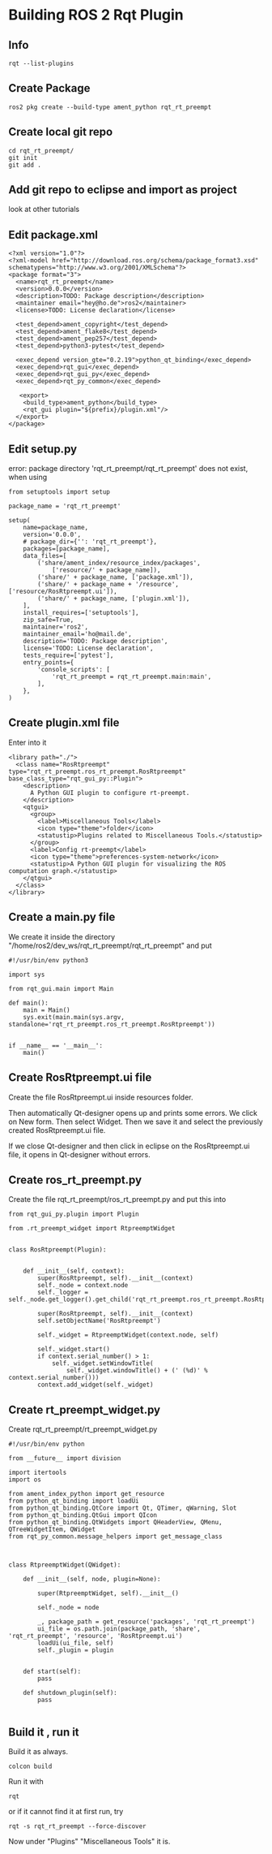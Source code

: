 # Building ROS 2 Rqt Plugin



## Info

```
rqt --list-plugins
```

## Create Package

```
ros2 pkg create --build-type ament_python rqt_rt_preempt
```

## Create local git repo

```
cd rqt_rt_preempt/
git init
git add .
```

## Add git repo to eclipse and import as project

look at other tutorials

## Edit package.xml

```
<?xml version="1.0"?>
<?xml-model href="http://download.ros.org/schema/package_format3.xsd" schematypens="http://www.w3.org/2001/XMLSchema"?>
<package format="3">
  <name>rqt_rt_preempt</name>
  <version>0.0.0</version>
  <description>TODO: Package description</description>
  <maintainer email="hey@ho.de">ros2</maintainer>
  <license>TODO: License declaration</license>

  <test_depend>ament_copyright</test_depend>
  <test_depend>ament_flake8</test_depend>
  <test_depend>ament_pep257</test_depend>
  <test_depend>python3-pytest</test_depend>
  
  <exec_depend version_gte="0.2.19">python_qt_binding</exec_depend>
  <exec_depend>rqt_gui</exec_depend>
  <exec_depend>rqt_gui_py</exec_depend>
  <exec_depend>rqt_py_common</exec_depend>
  
   <export>
    <build_type>ament_python</build_type>
    <rqt_gui plugin="${prefix}/plugin.xml"/>
  </export>
</package>

```

## Edit setup.py

error: package directory 'rqt_rt_preempt/rqt_rt_preempt' does not exist, when using

```
from setuptools import setup

package_name = 'rqt_rt_preempt'

setup(
    name=package_name,
    version='0.0.0',
    # package_dir={'': 'rqt_rt_preempt'},
    packages=[package_name],
    data_files=[
        ('share/ament_index/resource_index/packages',
            ['resource/' + package_name]),
        ('share/' + package_name, ['package.xml']),
        ('share/' + package_name + '/resource', ['resource/RosRtpreempt.ui']),
        ('share/' + package_name, ['plugin.xml']),
    ],
    install_requires=['setuptools'],
    zip_safe=True,
    maintainer='ros2',
    maintainer_email='ho@mail.de',
    description='TODO: Package description',
    license='TODO: License declaration',
    tests_require=['pytest'],
    entry_points={
        'console_scripts': [
            'rqt_rt_preempt = rqt_rt_preempt.main:main',
        ],
    },
)

```


## Create plugin.xml file

Enter into it

```
<library path="./">
  <class name="RosRtpreempt" type="rqt_rt_preempt.ros_rt_preempt.RosRtpreempt" base_class_type="rqt_gui_py::Plugin">
    <description>
      A Python GUI plugin to configure rt-preempt.
    </description>
    <qtgui>
      <group>
        <label>Miscellaneous Tools</label>
        <icon type="theme">folder</icon>
        <statustip>Plugins related to Miscellaneous Tools.</statustip>
      </group>
      <label>Config rt-preempt</label>
      <icon type="theme">preferences-system-network</icon>
      <statustip>A Python GUI plugin for visualizing the ROS computation graph.</statustip>
    </qtgui>
  </class>
</library>

```

## Create a main.py file

We create it inside the directory "/home/ros2/dev_ws/rqt_rt_preempt/rqt_rt_preempt" and put

```
#!/usr/bin/env python3

import sys

from rqt_gui.main import Main

def main():
    main = Main()
    sys.exit(main.main(sys.argv, standalone='rqt_rt_preempt.ros_rt_preempt.RosRtpreempt'))


if __name__ == '__main__':
    main()
```


## Create RosRtpreempt.ui file

Create the file RosRtpreempt.ui inside resources folder.

Then automatically Qt-designer opens up and prints some errors. We click on New form.
Then select Widget. Then we save it and select the previously created RosRtpreempt.ui file.

If we close Qt-designer and then click in eclipse on the RosRtpreempt.ui file, it opens in Qt-designer without errors.


## Create ros_rt_preempt.py

Create the file rqt_rt_preempt/ros_rt_preempt.py and put this into

```
from rqt_gui_py.plugin import Plugin

from .rt_preempt_widget import RtpreemptWidget
    
    
class RosRtpreempt(Plugin):


    def __init__(self, context):
        super(RosRtpreempt, self).__init__(context)
        self._node = context.node
        self._logger = self._node.get_logger().get_child('rqt_rt_preempt.ros_rt_preempt.RosRtpreempt')
        
        super(RosRtpreempt, self).__init__(context)
        self.setObjectName('RosRtpreempt')

        self._widget = RtpreemptWidget(context.node, self)

        self._widget.start()
        if context.serial_number() > 1:
            self._widget.setWindowTitle(
                self._widget.windowTitle() + (' (%d)' % context.serial_number()))
        context.add_widget(self._widget)

```

## Create rt_preempt_widget.py

Create rqt_rt_preempt/rt_preempt_widget.py

```
#!/usr/bin/env python

from __future__ import division

import itertools
import os

from ament_index_python import get_resource
from python_qt_binding import loadUi
from python_qt_binding.QtCore import Qt, QTimer, qWarning, Slot
from python_qt_binding.QtGui import QIcon
from python_qt_binding.QtWidgets import QHeaderView, QMenu, QTreeWidgetItem, QWidget
from rqt_py_common.message_helpers import get_message_class



class RtpreemptWidget(QWidget):

    def __init__(self, node, plugin=None):

        super(RtpreemptWidget, self).__init__()

        self._node = node

        _, package_path = get_resource('packages', 'rqt_rt_preempt')
        ui_file = os.path.join(package_path, 'share', 'rqt_rt_preempt', 'resource', 'RosRtpreempt.ui')
        loadUi(ui_file, self)
        self._plugin = plugin


    def start(self):
        pass

    def shutdown_plugin(self):
        pass


```

## Build it , run it

Build it as always.

```
colcon build
```

Run it with

```
rqt
```

or if it cannot find it at first run, try

```
rqt -s rqt_rt_preempt --force-discover
```

Now under "Plugins"  "Miscellaneous Tools" it is.